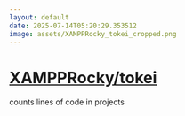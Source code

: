 ```yaml
---
layout: default
date: 2025-07-14T05:20:29.353512
image: assets/XAMPPRocky_tokei_cropped.png
---
```


# [XAMPPRocky/tokei](https://github.com/XAMPPRocky/tokei)

counts lines of code in projects
